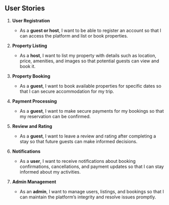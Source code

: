 ## User Stories

1. **User Registration**

   * As a **guest or host**, I want to be able to register an account so that I can access the platform and list or book properties.

2. **Property Listing**

   * As a **host**, I want to list my property with details such as location, price, amenities, and images so that potential guests can view and book it.

3. **Property Booking**

   * As a **guest**, I want to book available properties for specific dates so that I can secure accommodation for my trip.

4. **Payment Processing**

   * As a **guest**, I want to make secure payments for my bookings so that my reservation can be confirmed.

5. **Review and Rating**

   * As a **guest**, I want to leave a review and rating after completing a stay so that future guests can make informed decisions.

6. **Notifications**

   * As a **user**, I want to receive notifications about booking confirmations, cancellations, and payment updates so that I can stay informed about my activities.

7. **Admin Management**

   * As an **admin**, I want to manage users, listings, and bookings so that I can maintain the platform’s integrity and resolve issues promptly.
